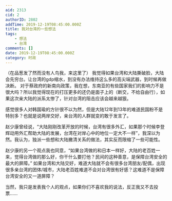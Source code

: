 ```yaml
---
aid: 2313
cid: 2
authorID: 2802
addTime: 2019-12-19T08:45:00.000Z
title: 我对台湾的一些想法
tags:
    - 想法
    - 台湾
comments: []
date: 2019-12-19T08:45:00.000Z
category: 时政
---
```


（在品葱发了然而没有人鸟我，来这里了） 我觉得如果台湾和大陆撕破脸，大陆会先穷台。让台湾的gdp缩水，到没有办法维持这么多的高尖端武器，到时候再做决断。 对于蔡政府的新南向政策，我在想，东南亚的有些国家我们的影响力不是很大吗？所以我觉得现在的打压更多的还仍是面子上的（断交，不给自由行），如果这次亲大陆的派系太惨了，针对台湾的阻击应该会越来越狠。

感觉很多人对韩国瑜的方针很不以为然，但是大陆12年到13年的难道民国粉不是特别多？也就是说两岸交好，亲台湾的人群就变的敢于发言了。

赵少康曾经说，“大陆刚刚改革开放的时候，台湾有很多外汇，如果那个时候李登辉动用外汇帮助大陆的发展，台湾在对岸心中的地位一定大不一样”，我深以为然。我认为，独派一些想和大陆撇清关系的做法，其实反而限缩了一些可能性。

赵少康的另一个观点我也同意，“如果台湾做的和日本一样好，大陆的老百姓一来，觉得台湾做的那么好，你干什么要打他？民间的这种善意，是保障台湾安全的最大的屏障。” 如果台湾和大陆交好，难道大陆就不会有很多台湾朋友/配偶，出现很多亲台湾的团体/城市，大陆老百姓难道不会对台湾很有好感？这难道不是保障台湾安全的又一道屏障？

当然，我只是发表我个人的观点，如果你们不喜欢我的说法，反正我又不去投票……
